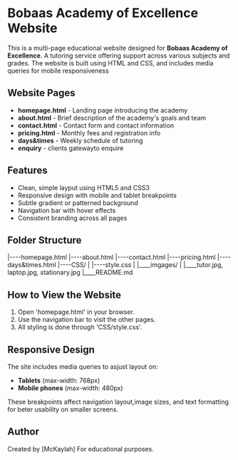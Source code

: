 # Bobaas Academy of Excellence Website
This is a multi-page educational website designed for **Bobaas Academy of Excellence**. A tutoring service offering support across various subjects and grades. The website is built using HTML and CSS, and includes media queries for mobile responsiveness

## Website Pages
- **homepage.html** - Landing page introducing the academy
- **about.html** - Brief description of the academy's goals and team
- **contact.html** - Contact form and contact information
- **pricing.html** - Monthly fees and registration info
- **days&times** - Weekly schedule of tutoring 
- **enquiry** - clients gatewayto enquire 

## Features
- Clean, simple layput using HTML5 and CSS3
- Responsive design with mobile and tablet breakpoints
- Subtle gradient or patterned background
- Navigation bar with hover effects
- Consistent branding across all pages

## Folder Structure
|----homepage.html
|----about.html
|----contact.html
|----pricing.html
|----days&times.html
|----CSS/
|   |----style.css
|   |____imgages/
|     |____tutor.jpg, laptop.jpg, stationary.jpg
 |____README.md

## How to View the Website
1. Open 'homepage.html' in your browser.
2. Use the navigation bar to visit the other pages.
3. All styling is done through 'CSS/style.css'.

## Responsive Design
The site includes media queries to asjust layout on:
- **Tablets** (max-width: 768px)
- **Mobile phones** (max-width: 480px)

These breakpoints affect navigation layout,image sizes, and text formatting for beter usability on smaller screens.

## Author
 
 Created by [McKaylah]
For educational purposes.
